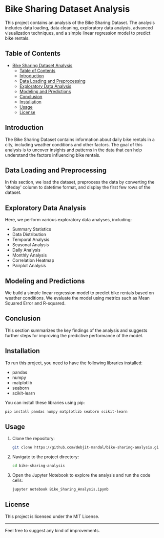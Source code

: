 
# Bike Sharing Dataset Analysis

This project contains an analysis of the Bike Sharing Dataset. The analysis includes data loading, data cleaning, exploratory data analysis, advanced visualization techniques, and a simple linear regression model to predict bike rentals.

## Table of Contents
- [Bike Sharing Dataset Analysis](#bike-sharing-dataset-analysis)
  - [Table of Contents](#table-of-contents)
  - [Introduction](#introduction)
  - [Data Loading and Preprocessing](#data-loading-and-preprocessing)
  - [Exploratory Data Analysis](#exploratory-data-analysis)
  - [Modeling and Predictions](#modeling-and-predictions)
  - [Conclusion](#conclusion)
  - [Installation](#installation)
  - [Usage](#usage)
  - [License](#license)

## Introduction
The Bike Sharing Dataset contains information about daily bike rentals in a city, including weather conditions and other factors. The goal of this analysis is to uncover insights and patterns in the data that can help understand the factors influencing bike rentals.

## Data Loading and Preprocessing
In this section, we load the dataset, preprocess the data by converting the 'dteday' column to datetime format, and display the first few rows of the dataset.

## Exploratory Data Analysis
Here, we perform various exploratory data analyses, including:
- Summary Statistics
- Data Distribution
- Temporal Analysis
- Seasonal Analysis
- Daily Analysis
- Monthly Analysis
- Correlation Heatmap
- Pairplot Analysis

## Modeling and Predictions
We build a simple linear regression model to predict bike rentals based on weather conditions. We evaluate the model using metrics such as Mean Squared Error and R-squared.

## Conclusion
This section summarizes the key findings of the analysis and suggests further steps for improving the predictive performance of the model.

## Installation
To run this project, you need to have the following libraries installed:
- pandas
- numpy
- matplotlib
- seaborn
- scikit-learn

You can install these libraries using pip:
```bash
pip install pandas numpy matplotlib seaborn scikit-learn
```

## Usage
1. Clone the repository:
   ```bash
   git clone https://github.com/debjit-mandal/bike-sharing-analysis.git
   ```
2. Navigate to the project directory:
   ```bash
   cd bike-sharing-analysis
   ```
3. Open the Jupyter Notebook to explore the analysis and run the code cells:
   ```bash
   jupyter notebook Bike_Sharing_Analysis.ipynb
   ```

## License
This project is licensed under the MIT License.

----------------------------------------------------------------

Feel free to suggest any kind of improvements.